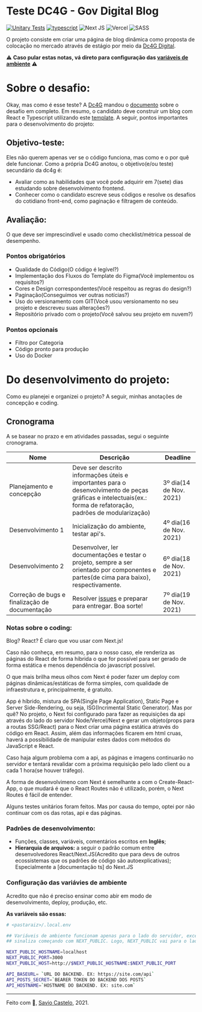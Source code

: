 # Teste DC4G - Gov Digital Blog

[![Unitary Tests](https://github.com/savio591/dc4g-digital-blog-web/actions/workflows/jest.yml/badge.svg)](https://github.com/savio591/dc4g-digital-blog-web/actions/workflows/jest.yml)
[![typescript](https://badgen.net/badge/icon/typescript?icon=typescript&label)](https://www.typescriptlang.org/)
![Next JS](https://img.shields.io/badge/Next-black?logo=next.js&logoColor=white)
![Vercel](https://img.shields.io/badge/vercel-%23000000.svg?logo=vercel&logoColor=white)
![SASS](https://img.shields.io/badge/SASS-hotpink.svg?logo=SASS&logoColor=white)

O projeto consiste em criar uma página de blog dinâmica como proposta de colocação no mercado através de estágio por meio da [Dc4G Digital].

⚠️ **Caso pular estas notas, vá direto para configuração das [variáveis de ambiente](#configuração-das-variávies-de-ambiente)** ⚠️

# Sobre o desafio:
Okay, mas como é esse teste? A [Dc4G] mandou o [documento] sobre o desafio em completo. Em resumo, o candidato deve construir um blog com React e Typescript utilizando este [template].
A seguir, pontos importantes para o desenvolvimento do projeto:

## Objetivo-teste:
Eles não querem apenas ver se o código funciona, mas como e o por quê dele funcionar. Como a própria Dc4G anotou, o objetivo(e/ou teste) secundário da dc4g é:

* Avaliar como as habilidades que você pode adquirir em 7(sete) dias estudando sobre desenvolvimento frontend.
* Conhecer como o candidato escreve seus códigos e resolve os desafios do cotidiano front-end, como paginação e filtragem de conteúdo.

## Avaliação:
O que deve ser imprescindível e usado como checklist/métrica pessoal de desempenho.
### Pontos obrigatórios

* Qualidade do Código(O código é legível?)
* Implementação dos Fluxos do Template do Figma(Você implementou os
requisitos?)
* Cores e Design correspondentes(Você respeitou as regras do design?)
* Paginação(Conseguimos ver outras notícias?)
* Uso do versionamento com GIT(Você usou versionamento no seu projeto e
descreveu suas alterações?)
* Repositório privado com o projeto(Você salvou seu projeto em nuvem?)

### Pontos opcionais

* Filtro por Categoria
* Código pronto para produção
* Uso do Docker

# Do desenvolvimento do projeto:
Como eu planejei e organizei o projeto? A seguir, minhas anotações de concepção e coding.

## Cronograma
A se basear no prazo e em atividades passadas, segui o seguinte cronograma.

| Nome                                           | Descrição                                                                                                                                                      | Deadline                |
| ---------------------------------------------- | -------------------------------------------------------------------------------------------------------------------------------------------------------------- | ----------------------- |
| Planejamento e concepção                       | Deve ser descrito informações úteis e importantes para o desenvolvimento de peças gráficas e intelectuais(ex.: forma de refatoração, padrões de modularização) | 3º dia(14 de Nov. 2021) |
| Desenvolvimento 1                              | Inicialização do ambiente, testar api's.                                                                                                                       | 4º dia(16 de Nov. 2021) |
| Desenvolvimento 2                              | Desenvolver, ler documentações e testar o projeto, sempre a ser orientado por componentes e partes(de cima para baixo), respectivamente.                       | 6º dia(18 de Nov. 2021) |
| Correção de bugs e finalização de documentação | Resolver [issues] e preparar para entregar. Boa sorte!                                                                                                         | 7º dia(19 de Nov. 2021) |


### Notas sobre o coding:

Blog? React? É claro que vou usar com Next.js!

Caso não conheça, em resumo, para o nosso caso, ele renderiza as páginas do React de forma híbrida o que for possível para ser gerado de forma estática e menos dependência do javascript possível.

O que mais brilha meus olhos com Next é poder fazer um deploy com páginas dinâmicas/estáticas de forma simples, com qualidade de infraestrutura e, principalmente, é gratuito.

App é híbrido, mistura de SPA(Single Page Application), Static Page e Server Side-Rendering, ou seja, ISG(Incrimental Static Generator). Mas por quê? No projeto, o Next foi configurado para fazer as requisições da api através do lado do servidor Node/Vercel/Next e gerar um objeto(props para a routas SSG/React) para o Next criar uma página estática através do código em React. Assim, além das informações ficarem em html cruas, haverá a possibilidade de manipular estes dados com métodos do JavaScript e React.

Caso haja algum problema com a api, as páginas e imagens continuarão no servidor e tentará revalidar com a próxima requisição pelo lado client ou a cada 1 hora(se houver tráfego).

A forma de desenvolvimeno com Next é semelhante a com o Create-React-App, o que mudará é que o React Routes não é utilizado, porém, o Next Routes é fácil de entender.

Alguns testes unitários foram feitos. Mas por causa do tempo, optei por não continuar com os das rotas, api e das páginas.

### Padrões de desenvolvimento:

* Funções, classes, variáveis, comentários escritos em **Inglês**;
* **Hierarquia de arquivos:** a seguir o padrão comum entre desenvolvedores React/Next.JS(Acredito que para devs de outros ecossistemas que os padrões de código são autoexplicativas); Especialmente a [documentação ts] do Next.JS

### Configuração das variávies de ambiente

Acredito que não é preciso ensinar como abir em modo de desenvolvimento, deploy, produção, etc.

**As variáveis são essas:**

```bash
# <pastaraiz>/.local.env

## Variáveis de ambiente funcionam apenas para o lado do servidor, exceto quando
## sinaliza começando com NEXT_PUBLIC. Logo, NEXT_PUBLIC vai para o lado cliente.

NEXT_PUBLIC_HOSTNAME=localhost
NEXT_PUBLIC_PORT=3000
NEXT_PUBLIC_HOST=http://$NEXT_PUBLIC_HOSTNAME:$NEXT_PUBLIC_PORT

API_BASEURL= `URL DO BACKEND. EX: https://site.com/api`
API_POSTS_SECRET=`BEARER TOKEN DO BACKEND DOS POSTS`
API_HOSTNAME=`HOSTNAME DO BACKEND. EX: site.com`


```

---
Feito com 💜, [Savio Castelo], 2021.

[Dc4G Digital]: https://dc4g.digital "Looks like don't have an landing page about dc4g, d're black hat developers or just these are Macapaenses?"
[Dc4G]: https://google.com/search?q=DC4G "Dc4G Tecnologia LTDA - 41.047.670/0001-40"
[documento]: https://drive.google.com/file/d/1yUsWuftkZzZVB-eF335tj9nN7ClZtzD_/view "Está privado, né?"
[template]: https://www.figma.com/file/CenzYUn2ykDM2sRw7lMfkd/DC4G---master?node-id=0%3A1
[Savio Castelo]: https://savio591.github.io/ "Meu perfil pessoal"
[issues]: https://github.com/dc4g-digital-blog-web/issues
[projects]: https://github.com/savio591/dc4g-digital-blog-web/projects/1
[dev]: https://github.com/savio591/dc4g-digital-blog-web/tree/dev
